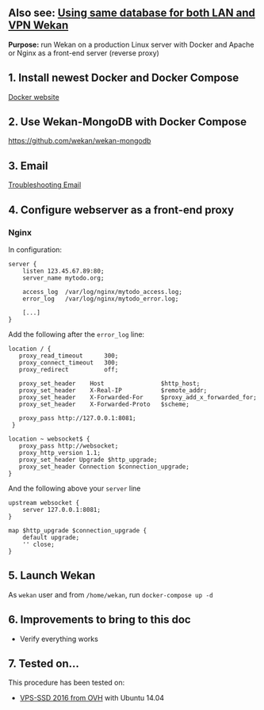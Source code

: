## Also see: [Using same database for both LAN and VPN Wekan](https://github.com/wekan/wekan-mongodb/blob/master/docker-compose.yml#L86-L100)

**Purpose:** run Wekan on a production Linux server with Docker and Apache or Nginx as a front-end server (reverse proxy)

## 1. Install newest Docker and Docker Compose

[Docker website](https://docker.com)

## 2. Use Wekan-MongoDB with Docker Compose

https://github.com/wekan/wekan-mongodb

## 3. Email

[Troubleshooting Email](https://github.com/wekan/wekan/wiki/Troubleshooting-Mail)

## 4. Configure webserver as a front-end proxy

### Nginx

In configuration:

```nginxConf
server {
    listen 123.45.67.89:80;
    server_name mytodo.org;

    access_log  /var/log/nginx/mytodo_access.log;
    error_log   /var/log/nginx/mytodo_error.log;

    [...]
}
```

Add the following after the `error_log` line:

```nginxConf
location / {
   proxy_read_timeout      300;
   proxy_connect_timeout   300;
   proxy_redirect          off;

   proxy_set_header    Host                $http_host;
   proxy_set_header    X-Real-IP           $remote_addr;
   proxy_set_header    X-Forwarded-For     $proxy_add_x_forwarded_for;
   proxy_set_header    X-Forwarded-Proto   $scheme;
      
   proxy_pass http://127.0.0.1:8081;
 }

location ~ websocket$ {
   proxy_pass http://websocket;
   proxy_http_version 1.1;
   proxy_set_header Upgrade $http_upgrade;
   proxy_set_header Connection $connection_upgrade;
}
```

And the following above your `server` line

```nginxConf
upstream websocket {
    server 127.0.0.1:8081;
}

map $http_upgrade $connection_upgrade {
    default upgrade;
    '' close;
}
```


## 5. Launch Wekan

As `wekan` user and from `/home/wekan`, run `docker-compose up -d`

## 6. Improvements to bring to this doc

* Verify everything works


## 7. Tested on...

This procedure has been tested on:

* [VPS-SSD 2016 from OVH](https://www.ovh.com/fr/vps/vps-ssd.xml) with Ubuntu 14.04